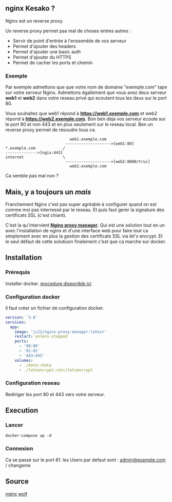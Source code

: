 
## nginx Kesako ?

Nginx est un reverse proxy.

Un reverse proxy permet pas mal de choses entres autres :
- Servir de point d'entrée à l'enssemble de vos serveur
- Permet d'ajouter des headers
- Permet d'ajouter une basic auth
- Permet d'ajouter du HTTPS
- Permet de cacher les ports et chemin

### Exemple

Par exemple admettons que que votre nom de domaine "exemple.com" tape sur votre serveur Nginx.
Admettons égallement que vous avez deux serveur __web1__ et __web2__ dans votre reseau privé qui ecoutent tous les deux sur le port 80.

Vous souhaitez que web1 répond à __https://web1.exemple.com__ et web2 répond à __https://web2.exemple.com__. Bon ben deja vos serveur ecoute sur le port 80 et non 443 et en plus seulement sur le reseau local. Ben un reverse proxy permet de résoudre tous ca.

~~~
                            web1.exemple.com
                          -------------------->[web1:80]
*.exemple.com            /
-------------->[ngix:443]
internet                 \
                          -------------------->[web2:8080/truc]
                            web2.exemple.com
~~~

Ca semble pas mal non ?

## Mais, y a toujours un _mais_

Franchement Nginx c'est pas super agréable à configurer quand on est comme moi pas interressé par le reseau. Et puis faut gerer la signature des certificats SSL (c'est chiant).

C'est la qu'intervient __[Nginx proxy manager](https://nginxproxymanager.com/)__.
Qui est une solution tout en un avec l'installation de nginx et d'une interface web pour faire tout ca simplement avec en plus la gestion des certificats SSL via let's encrypt.
Et le seul défaut de cette solutiuon finalement c'est que ca marche sur docker.

## Installation

### Prérequis
Installer docker. [procedure disponible ici](2024/docker-sur-debian.html)

### Configuration docker

Il faut créer un fichier de configuration docker.

~~~yaml
version: '3.8'
services:
  app:
    image: 'jc21/nginx-proxy-manager:latest'
    restart: unless-stopped
    ports:
      - '80:80'
      - '81:81'
      - '443:443'
    volumes:
      - ./data:/data
      - ./letsencrypt:/etc/letsencrypt
~~~

### Configuration reseau

Rediriger les port 80 et 443 vers votre serveur.

## Execution

### Lancer

~~~shell
docker-compose up -d
~~~

### Connexion

Ca se passe sur le port 81. les Users par defaut sont : admin@example.com / changeme

## Source
[nginx](https://nginxproxymanager.com/guide/#quick-setup)
[wolf](https://www.youtube.com/watch?v=qlcVx-k-02E&t=321s)